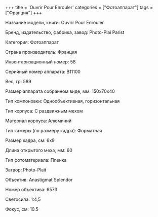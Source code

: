 +++
title = 'Ouvrir Pour Enrouler'
categories = ["Фотоаппарат"]
tags = ["Франция"]
+++

Название модели, книги: Ouvrir Pour Enrouler

Бренд, издательство, фабрика, завод: Photo-Plai Parist

Категория: Фотоаппарат

Страна производитель: Франция

Инвентаризационный номер: 58

Серийный номер аппарата: В11100

Вес, гр: 589

Размер аппарата  собранном виде, мм: 150х70х40

Тип компоновки: Однообъективная, горизонтальная

Тип корпуса: С раздвижным мехом

Материал корпуса: Алюминий

Тип камеры (по размеру кадра): Форматная

Размер кадра, см: 6х9

Длина открытого меха, мм: 60

Тип фотоматериала: Пленка

Затвор: Photo-Plait

Объектив: Anastigmat Splendor

Номер объектива: 6573

Светосила: 1:4,5

Фокус, см: 10.5

